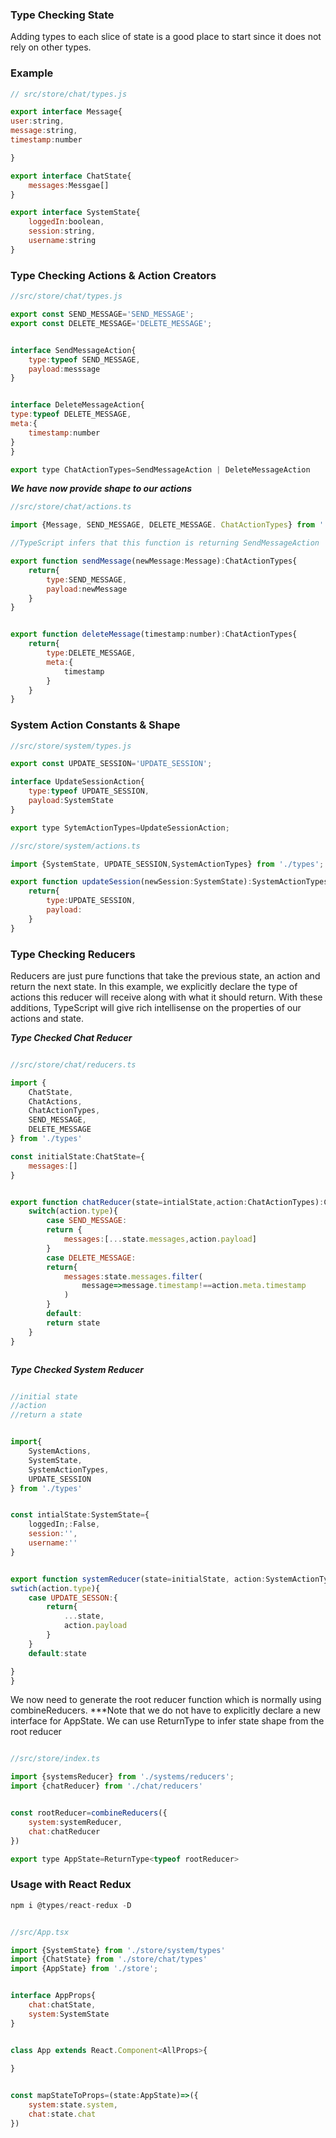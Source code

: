 ### Type Checking State

Adding types to each slice of state is a good place to start since it 
does not rely on other types. 

### Example



```javascript
// src/store/chat/types.js

export interface Message{
user:string,
message:string,
timestamp:number

}

export interface ChatState{
    messages:Messgae[]
}

export interface SystemState{
    loggedIn:boolean,
    session:string,
    username:string
}

```


### Type Checking Actions & Action Creators

```javascript
//src/store/chat/types.js

export const SEND_MESSAGE='SEND_MESSAGE';
export const DELETE_MESSAGE='DELETE_MESSAGE';


interface SendMessageAction{
    type:typeof SEND_MESSAGE,
    payload:messsage
}


interface DeleteMessageAction{
type:typeof DELETE_MESSAGE,
meta:{
    timestamp:number
}
}

export type ChatActionTypes=SendMessageAction | DeleteMessageAction

```

***We have now provide shape to our actions***

```javascript
//src/store/chat/actions.ts

import {Message, SEND_MESSAGE, DELETE_MESSAGE. ChatActionTypes} from './types';

//TypeScript infers that this function is returning SendMessageAction

export function sendMessage(newMessage:Message):ChatActionTypes{
    return{
        type:SEND_MESSAGE,
        payload:newMessage
    }
}


export function deleteMessage(timestamp:number):ChatActionTypes{
    return{
        type:DELETE_MESSAGE,
        meta:{
            timestamp
        }
    }
}

```


### System Action Constants & Shape

```javascript
//src/store/system/types.js

export const UPDATE_SESSION='UPDATE_SESSION';

interface UpdateSessionAction{
    type:typeof UPDATE_SESSION,
    payload:SystemState
}

export type SytemActionTypes=UpdateSessionAction;

```

```javascript
//src/store/system/actions.ts

import {SystemState, UPDATE_SESSION,SystemActionTypes} from './types';

export function updateSession(newSession:SystemState):SystemActionTypes{
    return{
        type:UPDATE_SESSION,
        payload:
    }
}
```

### Type Checking Reducers

Reducers are just pure functions that take the previous state, an action and return the next state. In this example, we explicitly declare the type of actions this reducer will receive along with what it should return. With these
additions, TypeScript will give rich intellisense on the properties of our actions and state.


***Type Checked Chat Reducer***

```javascript

//src/store/chat/reducers.ts

import {
    ChatState,
    ChatActions,
    ChatActionTypes,
    SEND_MESSAGE,
    DELETE_MESSAGE
} from './types'

const initialState:ChatState={
    messages:[]
}


export function chatReducer(state=intialState,action:ChatActionTypes):ChatState{
    switch(action.type){
        case SEND_MESSAGE:
        return {
            messages:[...state.messages,action.payload]
        }
        case DELETE_MESSAGE:
        return{
            messages:state.messages.filter(
                message=>message.timestamp!==action.meta.timestamp
            )
        }
        default:
        return state
    }
}



```



***Type Checked System Reducer***

```javascript

//initial state
//action
//return a state


import{
    SystemActions,
    SystemState,
    SystemActionTypes,
    UPDATE_SESSION
} from './types'


const intialState:SystemState={
    loggedIn;:False,
    session:'',
    username:''
}


export function systemReducer(state=initialState, action:SystemActionTypes):SystemState{
swtich(action.type){
    case UPDATE_SESSON:{
        return{
            ...state,
            action.payload
        }
    }
    default:state

}
}

```

We now need to generate the root reducer function which is normally using combineReducers. ***Note that we do not have to explicitly declare a new interface for AppState. We can use ReturnType to infer state shape from the root reducer

```javascript

//src/store/index.ts

import {systemsReducer} from './systems/reducers';
import {chatReducer} from './chat/reducers'


const rootReducer=combineReducers({
    system:systemReducer,
    chat:chatReducer
})

export type AppState=ReturnType<typeof rootReducer>
```


### Usage with React Redux

```javascript
npm i @types/react-redux -D

```

```javascript

//src/App.tsx

import {SystemState} from './store/system/types'
import {ChatState} from './store/chat/types'
import {AppState} from './store';


interface AppProps{
    chat:chatState,
    system:SystemState
}


class App extends React.Component<AllProps>{
    
}


const mapStateToProps=(state:AppState)=>({
    system:state.system,
    chat:state.chat
})
















